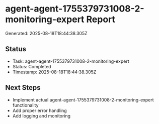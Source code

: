 # agent-agent-1755379731008-2-monitoring-expert Report

Generated: 2025-08-18T18:44:38.305Z

## Status
- Task: agent-agent-1755379731008-2-monitoring-expert
- Status: Completed
- Timestamp: 2025-08-18T18:44:38.305Z

## Next Steps
- Implement actual agent-agent-1755379731008-2-monitoring-expert functionality
- Add proper error handling
- Add logging and monitoring
